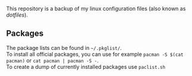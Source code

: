 This repository is a backup of my linux configuration files (also known as *dotfiles*).  
## Packages
The package lists can be found in `~/.pkglist/`.  
To install all official packages, you can use for example `pacman -S $(cat pacman)` or `cat pacman | pacman -S -`.  
To create a dump of currently installed packages use `paclist.sh`
